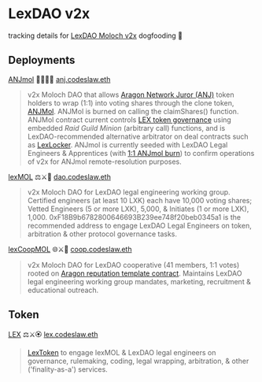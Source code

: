 # LexDAO v2x
tracking details for [LexDAO Moloch v2x](https://github.com/lexDAO/moloch) dogfooding 🦴

## Deployments

[ANJmol](https://etherscan.io/address/0x4B807Cf48E49D86BbBbbFc07D9C48719A7103f3e#code) 🧑‍⚖️🦅👹 [anj.codeslaw.eth](https://app.ens.domains/name/anj.codeslaw.eth)
> v2x Moloch DAO that allows [Aragon Network Juror (ANJ)](https://etherscan.io/address/0xcD62b1C403fa761BAadFC74C525ce2B51780b184#code) token holders to wrap (1:1) into voting shares through the clone token, [ANJMol](https://etherscan.io/address/0x1e1c9929bc7865ad39ebfcb0cc8c92cfabddbc48#code). ANJMol is burned on calling the claimShares() function. ANJMol contract current controls [LEX token governance](https://etherscan.io/address/0xA5C5C8Af327248c4c2dce810a3d3Cffb8C4F66ab#code) using embedded *Raid Guild Minion* (arbitrary call) functions, and is LexDAO-recommended alternative arbitrator on deal contracts such as [LexLocker](https://etherscan.io/address/0xce2d0abdb0b50ebda38c31cecd539b83e184fbcc#code). ANJmol is currently seeded with LexDAO Legal Engineers & Apprentices (with [1:1 ANJmol burn](https://etherscan.io/tx/0xbe2c0b3e275d9cd09a33d84b7394d9cdb44e7be85865b83b72b249ae4c1f3f81)) to confirm operations of v2x for ANJmol remote-resolution purposes. 

[lexMOL](https://etherscan.io/address/0xF18B9b6782800646693B239ee748f20beb0345a1#code) ⚖️⚔️👹 [dao.codeslaw.eth](https://app.ens.domains/name/dao.codeslaw.eth)
> v2x Moloch DAO for LexDAO legal engineering working group. Certified engineers (at least 10 LXK) each have 10,000 voting shares; Vetted Engineers (5 or more LXK), 5,000, & Initiates (1 or more LXK), 1,000. 0xF18B9b6782800646693B239ee748f20beb0345a1 is the recommended address to engage LexDAO Legal Engineers on token, arbitration & other protocol governance tasks. 

[lexCoopMOL](https://etherscan.io/address/0x7D3B2CB5360Bce290b4364EC7643a5C8d3D89CDD#code) 🌐⚔️👹 [coop.codeslaw.eth](https://app.ens.domains/name/coop.codeslaw.eth)
> v2x Moloch DAO for LexDAO cooperative (41 members, 1:1 votes) rooted on [Aragon reputation template contract](http://aragon.in/lexdao). Maintains LexDAO legal engineering working group mandates, marketing, recruitment & educational outreach.

## Token

[LEX](https://etherscan.io/address/0xA5C5C8Af327248c4c2dce810a3d3Cffb8C4F66ab#code) ⚖️⚔️🏵️ [lex.codeslaw.eth](https://app.ens.domains/name/lex.codeslaw.eth)
> [LexToken](https://github.com/lexDAO/LexCorpus/tree/master/contracts/token/lextoken) to engage lexMOL & LexDAO legal engineers on governance, rulemaking, coding, legal wrapping, arbitration, & other ('finality-as-a') services. 
